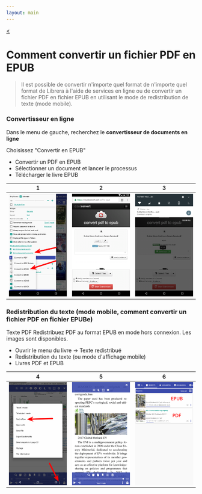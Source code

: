 ```yaml
---
layout: main
---
```

[<](/wiki/faq/fr)

# Comment convertir un fichier PDF en EPUB

> Il est possible de convertir n&#39;importe quel format de n&#39;importe quel format de Librera à l&#39;aide de services en ligne ou de convertir un fichier PDF en fichier EPUB en utilisant le mode de redistribution de texte (mode mobile).

### Convertisseur en ligne

Dans le menu de gauche, recherchez le __convertisseur de documents en ligne__

Choisissez &quot;Convertir en EPUB&quot;

* Convertir un PDF en EPUB
* Sélectionner un document et lancer le processus
* Télécharger le livre EPUB

|1|2|3|
|-|-|-|
|![](1.png)|![](2.png)|![](3.png)|


### Redistribution du texte (mode mobile, comment convertir un fichier PDF en fichier EPUBe)

Texte PDF Redistribuez PDF au format EPUB en mode hors connexion.
Les images sont disponibles.

* Ouvrir le menu du livre -&gt; Texte redistribué
* Redistribution du texte (ou mode d&#39;affichage mobile)
* Livres PDF et EPUB

|4|5|6|
|-|-|-|
|![](4.png)|![](5.png)|![](6.png)|


